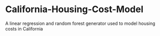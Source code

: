 # California-Housing-Cost-Model
A linear regression and random forest generator used to model housing costs in California
